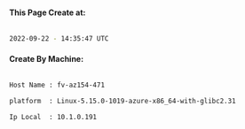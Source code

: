 
   
#### This Page Create at:

```bash

2022-09-22 - 14:35:47 UTC

```

#### Create By Machine:

```bash

Host Name : fv-az154-471

platform  : Linux-5.15.0-1019-azure-x86_64-with-glibc2.31

Ip Local  : 10.1.0.191

```

